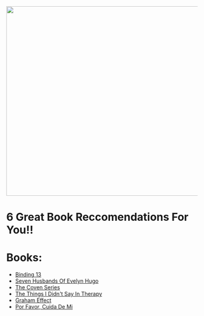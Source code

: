 <img src="https://bookmanspage.wordpress.com/wp-content/uploads/2021/04/bookreviews.jpg" width="600" height="500"> 

#  6 Great Book Reccomendations For You!! 

# Books:
- [Binding 13](Binding13.md)
- [Seven Husbands Of Evelyn Hugo](SevenHusbandsOfEvelynHugo.md)
- [The Coven Series](TheCoven.md)
- [The Things I Didn't Say In Therapy](ThingsIDidn'tSayInTherapy.md)
- [Graham Effect](Graham-Effect.md)
- [Por Favor, Cuida De Mi]()
